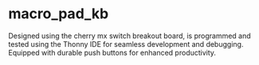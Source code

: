 # macro_pad_kb
 Designed using the cherry mx switch breakout board, is programmed and tested using the Thonny IDE for seamless development and debugging. Equipped with durable push buttons for enhanced productivity.
